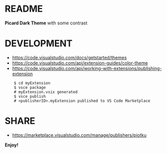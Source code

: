 
# README
**Picard Dark Theme** with some contrast


# DEVELOPMENT

 - https://code.visualstudio.com/docs/getstarted/themes
 - https://code.visualstudio.com/api/extension-guides/color-theme
 - https://code.visualstudio.com/api/working-with-extensions/publishing-extension
 
```
    $ cd myExtension
    $ vsce package
    # myExtension.vsix generated
    $ vsce publish
    # <publisherID>.myExtension published to VS Code Marketplace
```
# SHARE

 - https://marketplace.visualstudio.com/manage/publishers/piotku

**Enjoy!**


